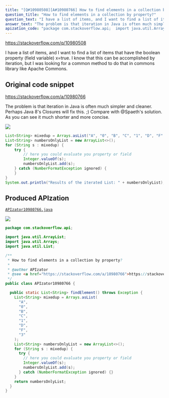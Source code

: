 ```yaml
---
title: "[Q#10980508][A#10980766] How to find elements in a collection by property?"
question_title: "How to find elements in a collection by property?"
question_text: "I have a list of items, and I want to find a list of items that have the boolean property (field variable) x=true. I know that this can be accomplished by iteration, but I was looking for a common method to do that in commons library like Apache Commons."
answer_text: "The problem is that iteration in Java is often much simpler and cleaner.  Perhaps Java 8's Closures will fix this. ;) Compare with @Spaeth's solution. As you can see it much shorter and more concise."
apization_code: "package com.stackoverflow.api;  import java.util.ArrayList; import java.util.Arrays; import java.util.List;  /**  * How to find elements in a collection by property?  *  * @author APIzator  * @see <a href=\"https://stackoverflow.com/a/10980766\">https://stackoverflow.com/a/10980766</a>  */ public class APIzator10980766 {    public static List<String> findElement() throws Exception {     List<String> mixedup = Arrays.asList(       \"A\",       \"0\",       \"B\",       \"C\",       \"1\",       \"D\",       \"F\",       \"3\"     );     List<String> numbersOnlyList = new ArrayList<>();     for (String s : mixedup) {       try {         // here you could evaluate you property or field         Integer.valueOf(s);         numbersOnlyList.add(s);       } catch (NumberFormatException ignored) {}     }     return numbersOnlyList;   } }"
---
```


https://stackoverflow.com/q/10980508

I have a list of items, and I want to find a list of items that have the boolean property (field variable) x=true.
I know that this can be accomplished by iteration, but I was looking for a common method to do that in commons library like Apache Commons.



## Original code snippet

https://stackoverflow.com/a/10980766

The problem is that iteration in Java is often much simpler and cleaner.  Perhaps Java 8&#x27;s Closures will fix this. ;)
Compare with @Spaeth&#x27;s solution.
As you can see it much shorter and more concise.

<div class="code-logo"><img src="/stackoverflow.png" /></div>

```java
List<String> mixedup = Arrays.asList("A", "0", "B", "C", "1", "D", "F", "3");
List<String> numbersOnlyList = new ArrayList<>();
for (String s : mixedup) {
    try {
        // here you could evaluate you property or field
        Integer.valueOf(s);
        numbersOnlyList.add(s);
    } catch (NumberFormatException ignored) {
    }
}
System.out.println("Results of the iterated List: " + numbersOnlyList);
```

## Produced APIzation

[`APIzator10980766.java`](https://github.com/pasqualesalza/apization-temp-data/raw/master/search/APIzator10980766.java)

<div class="code-logo"><img src="/apizator.png" /></div>

```java
package com.stackoverflow.api;

import java.util.ArrayList;
import java.util.Arrays;
import java.util.List;

/**
 * How to find elements in a collection by property?
 *
 * @author APIzator
 * @see <a href="https://stackoverflow.com/a/10980766">https://stackoverflow.com/a/10980766</a>
 */
public class APIzator10980766 {

  public static List<String> findElement() throws Exception {
    List<String> mixedup = Arrays.asList(
      "A",
      "0",
      "B",
      "C",
      "1",
      "D",
      "F",
      "3"
    );
    List<String> numbersOnlyList = new ArrayList<>();
    for (String s : mixedup) {
      try {
        // here you could evaluate you property or field
        Integer.valueOf(s);
        numbersOnlyList.add(s);
      } catch (NumberFormatException ignored) {}
    }
    return numbersOnlyList;
  }
}

```